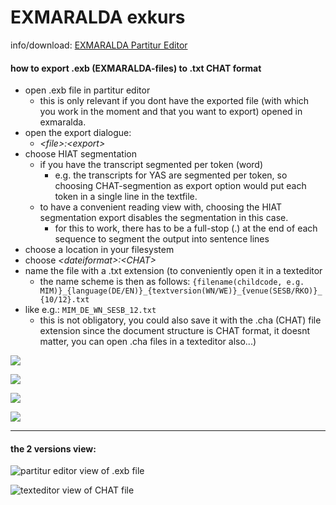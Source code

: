 # EXMARALDA exkurs
info/download: [EXMARALDA Partitur Editor][1]
#### how to export .exb (EXMARALDA-files) to .txt CHAT format
- open .exb file in partitur editor
	- this is only relevant if you dont have the exported file (with which you work in the moment and that you want to export) opened in exmaralda.
- open the export dialogue:
	- *\<file\>:\<export\>*
- choose HIAT segmentation
	- if you have the transcript segmented per token (word)
		- e.g. the transcripts for YAS are segmented per token, so choosing CHAT-segmention as export option would put each token in a single line in the textfile. 
	- to have a convenient reading view with, choosing the HIAT segmentation export disables the segmentation in this case.
		- for this to work, there has to be a full-stop (.) at the end of each sequence to segment the output into sentence lines
- choose a location in your filesystem
- choose *\<dateiformat\>:\<CHAT\>*
- name the file with a .txt extension (to conveniently open it in a texteditor
	- the name scheme is then as follows: 
`{filename(childcode, e.g. MIM)}_{language(DE/EN)}_{textversion(WN/WE)}_{venue(SESB/RKO)}_{10/12}.txt`
- like e.g.: `MIM_DE_WN_SESB_12.txt` 
	- this is not obligatory, you could also save it with the .cha (CHAT) file extension since the document structure is CHAT format, it doesnt matter, you can open .cha files in a texteditor also...)

![][image-1]

![][image-2]

![][image-3]

![][image-4]

---- 
#### the 2 versions view:
![partitur editor view of .exb file][image-5]

![texteditor view of CHAT file][image-6]

[1]:	https://exmaralda.org/de/partitur-editor-de/

[image-1]:	https://ada-sub.dh-index.org/school/pr/2023-04-15/ses_wrapup/src/exm_01.png
[image-2]:	https://ada-sub.dh-index.org/school/pr/2023-04-15/ses_wrapup/src/exm_02.png
[image-3]:	https://ada-sub.dh-index.org/school/pr/2023-04-15/ses_wrapup/src/exm_03.png
[image-4]:	https://ada-sub.dh-index.org/school/pr/2023-04-15/ses_wrapup/src/exm_04.png
[image-5]:	https://ada-sub.dh-index.org/school/pr/2023-04-15/ses_wrapup/src/exm_05.png
[image-6]:	https://ada-sub.dh-index.org/school/pr/2023-04-15/ses_wrapup/src/exm_06.png